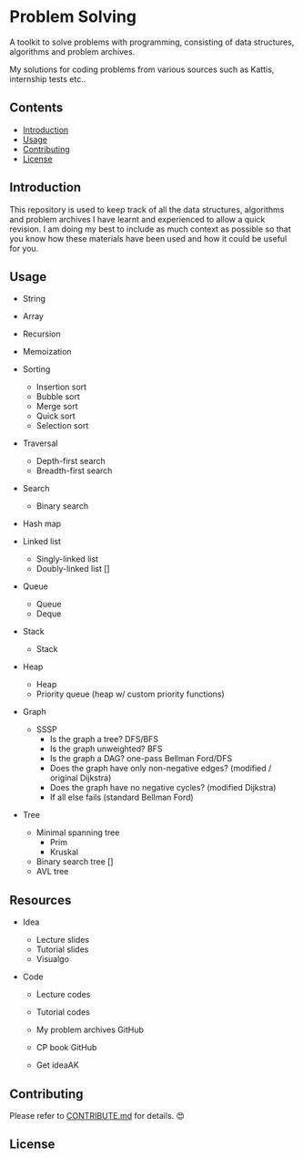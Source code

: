 # Problem Solving
A toolkit to solve problems with programming, consisting of data structures, algorithms and problem archives.

My solutions for coding problems from various sources such as Kattis, internship tests etc..

## Contents
- [Introduction](#Introduction)
- [Usage](#Usage)
- [Contributing](#Contributing)
- [License](#License)

## Introduction
This repository is used to keep track of all the data structures, algorithms and problem archives I have learnt and experienced to allow a quick revision. I am doing my best to include as much context as possible so that you know how these materials have been used and how it could be useful for you.

## Usage
* String
* Array

* Recursion
* Memoization
* Sorting
    * Insertion sort
    * Bubble sort
    * Merge sort
    * Quick sort
    * Selection sort
* Traversal
    * Depth-first search
    * Breadth-first search
* Search
    * Binary search

* Hash map
* Linked list
    * Singly-linked list
    * Doubly-linked list []
* Queue
    * Queue
    * Deque
* Stack
    * Stack
* Heap
    * Heap
    * Priority queue (heap w/ custom priority functions)

* Graph
    * SSSP
        * Is the graph a tree? DFS/BFS
        * Is the graph unweighted? BFS
        * Is the graph a DAG? one-pass Bellman Ford/DFS
        * Does the graph have only non-negative edges? (modified / original Dijkstra)
        * Does the graph have no negative cycles? (modified Dijkstra)
        * If all else fails (standard Bellman Ford)
* Tree
    * Minimal spanning tree
        * Prim
        * Kruskal
    * Binary search tree []
    * AVL tree


## Resources
* Idea
    * Lecture slides
    * Tutorial slides
    * Visualgo

* Code
    * Lecture codes
    * Tutorial codes
    * My problem archives GitHub
    * CP book GitHub

    * Get ideaAK
## Contributing
Please refer to [CONTRIBUTE.md](./CONTRIBUTE.md) for details. :heart_eyes:

## License